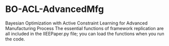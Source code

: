 # BO-ACL-AdvancedMfg
Bayesian Optimization with Active Constraint Learning for Advanced Manufacturing Process
The essential functions of framework replication are all included in the IIEEPaper.py file; you can load the functions when you run the code. 
